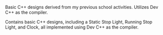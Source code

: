 Basic C++ designs derived from my previous school activities. Utilizes Dev C++ as the compiler.

Contains basic C++ designs, including a Static Stop Light, Running Stop Light, and Clock, all implemented using Dev C++ as the compiler.
